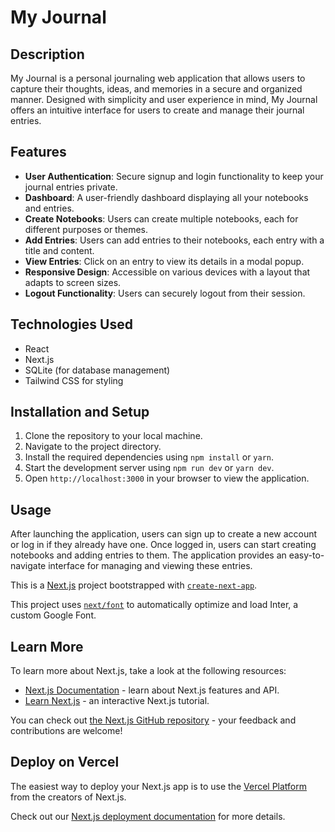 # My Journal

## Description

My Journal is a personal journaling web application that allows users to capture their thoughts, ideas, and memories in a secure and organized manner. Designed with simplicity and user experience in mind, My Journal offers an intuitive interface for users to create and manage their journal entries.

## Features

- **User Authentication**: Secure signup and login functionality to keep your journal entries private.
- **Dashboard**: A user-friendly dashboard displaying all your notebooks and entries.
- **Create Notebooks**: Users can create multiple notebooks, each for different purposes or themes.
- **Add Entries**: Users can add entries to their notebooks, each entry with a title and content.
- **View Entries**: Click on an entry to view its details in a modal popup.
- **Responsive Design**: Accessible on various devices with a layout that adapts to screen sizes.
- **Logout Functionality**: Users can securely logout from their session.

## Technologies Used

- React
- Next.js
- SQLite (for database management)
- Tailwind CSS for styling

## Installation and Setup

1. Clone the repository to your local machine.
2. Navigate to the project directory.
3. Install the required dependencies using `npm install` or `yarn`.
4. Start the development server using `npm run dev` or `yarn dev`.
5. Open `http://localhost:3000` in your browser to view the application.

## Usage

After launching the application, users can sign up to create a new account or log in if they already have one. Once logged in, users can start creating notebooks and adding entries to them. The application provides an easy-to-navigate interface for managing and viewing these entries.


This is a [Next.js](https://nextjs.org/) project bootstrapped with [`create-next-app`](https://github.com/vercel/next.js/tree/canary/packages/create-next-app).


This project uses [`next/font`](https://nextjs.org/docs/basic-features/font-optimization) to automatically optimize and load Inter, a custom Google Font.

## Learn More

To learn more about Next.js, take a look at the following resources:

- [Next.js Documentation](https://nextjs.org/docs) - learn about Next.js features and API.
- [Learn Next.js](https://nextjs.org/learn) - an interactive Next.js tutorial.

You can check out [the Next.js GitHub repository](https://github.com/vercel/next.js/) - your feedback and contributions are welcome!

## Deploy on Vercel

The easiest way to deploy your Next.js app is to use the [Vercel Platform](https://vercel.com/new?utm_medium=default-template&filter=next.js&utm_source=create-next-app&utm_campaign=create-next-app-readme) from the creators of Next.js.

Check out our [Next.js deployment documentation](https://nextjs.org/docs/deployment) for more details.
